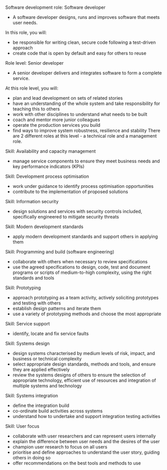 Software development role: Software developer
- A software developer designs, runs and improves software that meets user needs.

In this role, you will:
- be responsible for writing clean, secure code following a test-driven approach
- create code that is open by default and easy for others to reuse

Role level: Senior developer
- A senior developer delivers and integrates software to form a complete service.

At this role level, you will:
- plan and lead development on sets of related stories
- have an understanding of the whole system and take responsibility for teaching this to others
- work with other disciplines to understand what needs to be built
- coach and mentor more junior colleagues
- operate the production services you build
- find ways to improve system robustness, resilience and stability
There are 2 different roles at this level - a technical role and a management role.

Skill: Availability and capacity management
- manage service components to ensure they meet business needs and key performance indicators (KPIs)

Skill: Development process optimisation
- work under guidance to identify process optimisation opportunities
- contribute to the implementation of proposed solutions

Skill: Information security
- design solutions and services with security controls included, specifically engineered to mitigate security threats

Skill: Modern development standards
- apply modern development standards and support others in applying them

Skill: Programming and build (software engineering)
- collaborate with others when necessary to review specifications
- use the agreed specifications to design, code, test and document programs or scripts of medium-to-high complexity, using the right standards and tools

Skill: Prototyping
- approach prototyping as a team activity, actively soliciting prototypes and testing with others
- establish design patterns and iterate them
- use a variety of prototyping methods and choose the most appropriate

Skill: Service support
- identify, locate and fix service faults

Skill: Systems design
- design systems characterised by medium levels of risk, impact, and business or technical complexity
- select appropriate design standards, methods and tools, and ensure they are applied effectively
- review the systems designs of others to ensure the selection of appropriate technology, efficient use of resources and integration of multiple systems and technology

Skill: Systems integration
- define the integration build
- co-ordinate build activities across systems
- understand how to undertake and support integration testing activities

Skill: User focus
- collaborate with user researchers and can represent users internally
- explain the difference between user needs and the desires of the user
- champion user research to focus on all users
- prioritise and define approaches to understand the user story, guiding others in doing so
- offer recommendations on the best tools and methods to use